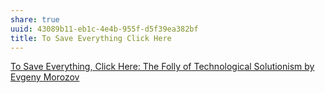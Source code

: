 ```yaml
---
share: true
uuid: 43089b11-eb1c-4e4b-955f-d5f39ea382bf
title: To Save Everything Click Here
---
```

[To Save Everything, Click Here: The Folly of Technological Solutionism by Evgeny Morozov](https://www.goodreads.com/book/show/13587160-to-save-everything-click-here)